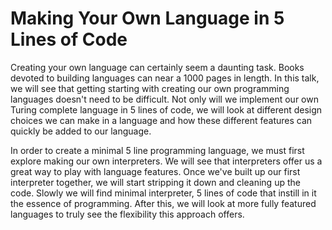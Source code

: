 # Making Your Own Language in 5 Lines of Code

Creating your own language can certainly seem a daunting task. Books devoted to building languages can near a 1000 pages in length. In this talk, we will see that getting starting with creating our own programming languages doesn't need to be difficult. Not only will we implement our own Turing complete language in 5 lines of code, we will look at different design choices we can make in a language and how these different features can quickly be added to our language.

In order to create a minimal 5 line programming language, we must first explore making our own interpreters. We will see that interpreters offer us a great way to play with language features. Once we've built up our first interpreter together, we will start stripping it down and cleaning up the code. Slowly we will find minimal interpreter, 5 lines of code that instill in it the essence of programming. After this, we will look at more fully featured languages to truly see the flexibility this approach offers.